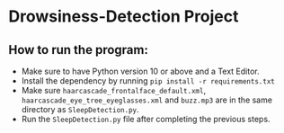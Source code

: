 # Drowsiness-Detection Project

## How to run the program:
* Make sure to have Python version 10 or above and a Text Editor.
* Install the dependency by running `pip install -r requirements.txt`
* Make sure `haarcascade_frontalface_default.xml`, `haarcascade_eye_tree_eyeglasses.xml` and `buzz.mp3` are in the same directory as `SleepDetection.py`.   
* Run the `SleepDetection.py` file after completing the previous steps.
